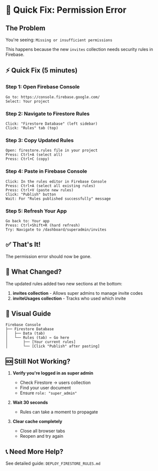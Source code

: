 # 🔧 Quick Fix: Permission Error

## The Problem
You're seeing: `Missing or insufficient permissions`

This happens because the new `invites` collection needs security rules in Firebase.

## ⚡ Quick Fix (5 minutes)

### Step 1: Open Firebase Console
```
Go to: https://console.firebase.google.com/
Select: Your project
```

### Step 2: Navigate to Firestore Rules
```
Click: "Firestore Database" (left sidebar)
Click: "Rules" tab (top)
```

### Step 3: Copy Updated Rules
```
Open: firestore.rules file in your project
Press: Ctrl+A (select all)
Press: Ctrl+C (copy)
```

### Step 4: Paste in Firebase Console
```
Click: In the rules editor in Firebase Console
Press: Ctrl+A (select all existing rules)
Press: Ctrl+V (paste new rules)
Click: "Publish" button
Wait: For "Rules published successfully" message
```

### Step 5: Refresh Your App
```
Go back to: Your app
Press: Ctrl+Shift+R (hard refresh)
Try: Navigate to /dashboard/superadmin/invites
```

## ✅ That's It!

The permission error should now be gone.

## 🎯 What Changed?

The updated rules added two new sections at the bottom:

1. **invites collection** - Allows super admins to manage invite codes
2. **inviteUsages collection** - Tracks who used which invite

## 📝 Visual Guide

```
Firebase Console
├── Firestore Database
│   ├── Data (tab)
│   └── Rules (tab) ← Go here
│       ├── [Your current rules]
│       └── [Click "Publish" after pasting]
```

## 🆘 Still Not Working?

1. **Verify you're logged in as super admin**
   - Check Firestore → users collection
   - Find your user document
   - Ensure `role: "super_admin"`

2. **Wait 30 seconds**
   - Rules can take a moment to propagate

3. **Clear cache completely**
   - Close all browser tabs
   - Reopen and try again

## 📞 Need More Help?

See detailed guide: `DEPLOY_FIRESTORE_RULES.md`
